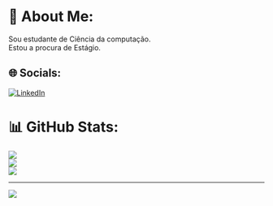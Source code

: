 # 💫 About Me:
Sou estudante de Ciência da computação.<br>Estou a procura de Estágio.


## 🌐 Socials:
[![LinkedIn](https://img.shields.io/badge/LinkedIn-%230077B5.svg?logo=linkedin&logoColor=white)](https://linkedin.com/in/https://www.linkedin.com/in/mateus-pereira-do-couto-8268b8287?utm_source=share&utm_campaign=share_via&utm_content=profile&utm_medium=android_app) 
# 📊 GitHub Stats:
![](https://github-readme-stats.vercel.app/api?username=Mateustecnologia&theme=default_repocard&hide_border=false&include_all_commits=false&count_private=false)<br/>
![](https://github-readme-streak-stats.herokuapp.com/?user=Mateustecnologia&theme=default_repocard&hide_border=false)<br/>
![](https://github-readme-stats.vercel.app/api/top-langs/?username=Mateustecnologia&theme=default_repocard&hide_border=false&include_all_commits=false&count_private=false&layout=compact)

---
[![](https://visitcount.itsvg.in/api?id=Mateustecnologia&icon=0&color=0)](https://visitcount.itsvg.in)

<!-- Proudly created with GPRM ( https://gprm.itsvg.in ) -->